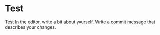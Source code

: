 # Test
Test
In the editor, write a bit about yourself.
Write a commit message that describes your changes.
